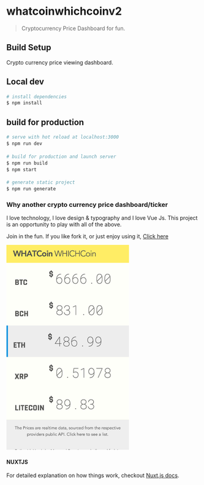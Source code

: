 # whatcoinwhichcoinv2

> Cryptocurrency Price Dashboard for fun.

## Build Setup

Crypto currency price viewing dashboard.

## Local dev

```bash
# install dependencies
$ npm install
```

## build for production

```bash
# serve with hot reload at localhost:3000
$ npm run dev

# build for production and launch server
$ npm run build
$ npm start

# generate static project
$ npm run generate
```

### Why another crypto currency price dashboard/ticker

I love technology, I love design & typography and I love Vue Js. This project is an opportunity to play with all of the above.

Join in the fun. If you like fork it, or just enjoy using it, [Click here](https://whatcoinwhichcoin.com)

<img src="_design/screenshot.jpg" alt="drawing" width="320px"/>


#### NUXTJS

For detailed explanation on how things work, checkout [Nuxt.js docs](https://nuxtjs.org).
